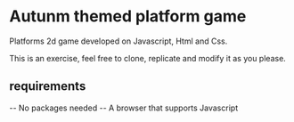 # Autunm themed platform game
Platforms 2d game developed on Javascript, Html and Css.

This is an exercise, feel free to clone, replicate and modify it as you please.

## requirements
-- No packages needed
-- A browser that supports Javascript

